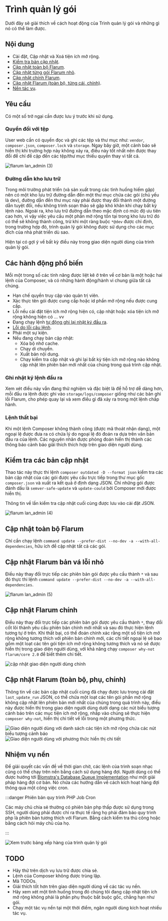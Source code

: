 # Trình quản lý gói
Dưới đây sẽ giải thích về cách hoạt động của Trình quản lý gói và những gì nó có thể làm được.

## Nội dung
* Cài đặt, Cập nhật và Xoá tiện ích mở rộng.
* [Kiểm tra bản cập nhật](#checking-for-updates).
* [Cập nhật toàn bộ Flarum](#global-flarum-updates).
* [Cập nhật từng gói Flarum nhỏ](#patch-minor-flarum-updates).
* [Cập nhật chính Flarum](#major-flarum-updates).
* [Cập nhật Flarum (toàn bộ, từng cái, chính)](#flarum-updates-global-minor-major).
* [Nền tác vụ](#background-tasks).

## Yêu cầu
Có một số trở ngại cần được lưu ý trước khi sử dụng.

### Quyền đối với tệp
User web cần có quyền đọc và ghi các tệp và thư mục như: `vendor`, `composer.json`, `composer.lock` và `storage`. Ngay bây giờ, một cảnh báo sẽ hiển thị khi trường hợp này không xảy ra, điều này tốt nhất nên được thay đổi để chỉ đề cập đến các tệp/thư mục thiếu quyền thay vì tất cả.

![flarum lan_admin (3)](https://user-images.githubusercontent.com/20267363/135268536-f79d42ab-6e05-4e41-b2ab-d95ec7a8b021.png)

### Đường dẫn kho lưu trữ
Trong môi trường phát triển (và sản xuất trong các tình huống hiếm gặp) nên có một kho lưu trữ đường dẫn đến một thư mục chứa các gói (chủ yếu là dev), đường dẫn đến thư mục này phải được thay đổi thành một đường dẫn tuyệt đối, nếu không trình soạn thảo sẽ gặp khó khăn khi chạy bất kỳ lệnh nào. Ngoài ra, kho lưu trữ đường dẫn theo mặc định có mức độ ưu tiên cao hơn, vì vậy việc yêu cầu một phần mở rộng tồn tại trong kho lưu trữ đó có thể sẽ không thành công, trừ khi một ràng buộc `*@dev` được chỉ định, trong trường hợp đó, trình quản lý gói không được sử dụng cho các mục đích của nhà phát triển dù sao.

Hiện tại có gợi ý về bất kỳ điều này trong giao diện người dùng của trình quản lý gói.

## Các hành động phổ biến
Mỗi một trong số các tính năng được liệt kê ở trên về cơ bản là một hoặc hai lệnh của Composer, và có những hành động/hành vi chung giữa tất cả chúng.

* Hạn chế quyền truy cập vào quản trị viên.
* Xác thực tên gói được cung cấp hoặc id phần mở rộng nếu được cung cấp.
* Lỗi nếu cài đặt tiện ích mở rộng hiện có, cập nhật hoặc xóa tiện ích mở rộng không hiện có ... vv
* Đang chạy lệnh [tự động ghi lại nhật ký đầu ra](#command-output-logging).
* [Lỗi do lỗi câu lệnh](#command-failure).
* Phái một sự kiện.
* Nếu đang chạy bản cập nhật:
  + Xóa bộ nhớ cache.
  + Chạy di chuyển.
  + Xuất bản nội dung.
  + Chạy kiểm tra cập nhật và ghi lại bất kỳ tiện ích mở rộng nào không cập nhật lên phiên bản mới nhất của chúng trong quá trình cập nhật.

### Ghi nhật ký lệnh đầu ra
Xem xét điều này vẫn đang thử nghiệm và đặc biệt là để hỗ trợ dễ dàng hơn, mỗi đầu ra lệnh được ghi vào `storage/logs/composer` giống như các bản ghi lỗi Flarum, cho phép quay lại và xem điều gì đã xảy ra trong một lệnh chấp hành.

### Lệnh thất bại
Khi một lệnh Composer không thành công (được mã thoát nhận dạng), một ngoại lệ được đưa ra có chứa lý do ngoại lệ đó đoán ra dựa trên văn bản đầu ra của lệnh. Các nguyên nhân được phỏng đoán hiển thị thành các thông báo cảnh báo giải thích thích hợp trên giao diện người dùng.

## Kiểm tra các bản cập nhật
Thao tác này thực thi lệnh `composer outdated -D --format json` kiểm tra các bản cập nhật của các gói được yêu cầu trực tiếp trong thư mục gốc `composer.json` và xuất ra kết quả ở định dạng JSON. Chỉ những gói được đánh dấu là `semver-safe-update` và `update-could` bởi Composer mới được hiển thị.

Thông tin về lần kiểm tra cập nhật cuối cùng được lưu vào cài đặt JSON.

![flarum lan_admin (4)](https://user-images.githubusercontent.com/20267363/135272032-9de37599-b364-4e42-b234-1113135eaa83.png)

## Cập nhật toàn bộ Flarum
Chỉ cần chạy lệnh `command update --prefer-dist --no-dev -a --with-all-dependencies`, hữu ích để cập nhật tất cả các gói.

## Cập nhật Flarum bản vá lỗi nhỏ
Điều này thay đổi trực tiếp các phiên bản gói được yêu cầu thành `*` và sau đó thực thi lệnh `command update --prefer-dist --no-dev -a --with-all-dependencies`.

![flarum lan_admin (5)](https://user-images.githubusercontent.com/20267363/135276114-ae438c2f-4122-45bd-b32f-690de3b56e25.png)

## Cập nhật Flarum chính
Điều này thay đổi trực tiếp các phiên bản gói được yêu cầu thành `*`, thay đổi cốt lõi thành yêu cầu phiên bản chính mới nhất và sau đó thực hiện lệnh tương tự ở trên. Khi thất bại, có thể đoán chính xác rằng một số tiện ích mở rộng không tương thích với phiên bản chính mới, các chi tiết ngoại lệ sẽ bao gồm một loạt các tên gói tiện ích mở rộng không tương thích và nó sẽ được hiển thị trong giao diện người dùng, với khả năng chạy `composer why-not flarum/core 2.0` để biết thêm chi tiết.

![cập nhật giao diện người dùng chính](https://user-images.githubusercontent.com/20267363/143277865-8323fa9a-c80f-4015-baca-fce4d2b5d585.png)

## Cập nhật Flarum (toàn bộ, phụ, chính)
Thông tin về các bản cập nhật cuối cùng đã chạy được lưu trong cài đặt `last_update_run` JSON, có thể chứa một loạt các tên gói phần mở rộng không cập nhật lên phiên bản mới nhất của chúng trong quá trình này, điều này được hiển thị trong giao diện người dùng dưới dạng các nút biểu tượng cảnh báo trên các mục tiện ích mở rộng, nhấp vào chúng sẽ thực hiện `composer why-not`, hiển thị chi tiết về lỗi trong một phương thức.

![Giao diện người dùng với danh sách các tiện ích mở rộng chứa các nút biểu tượng cảnh báo](https://user-images.githubusercontent.com/20267363/143278774-6fada0da-dead-474b-8dfa-feda5021134f.png) ![Giao diện người dùng với phương thức hiển thị chi tiết](https://user-images.githubusercontent.com/20267363/143278786-d283db62-de96-4019-954e-932d0d6eac15.png)

## Nhiệm vụ nền
Để giải quyết các vấn đề về thời gian chờ, các lệnh của trình soạn nhạc cũng có thể chạy trên nền bằng cách sử dụng hàng đợi. Người dùng có thể được hướng tới [Blomstra's Database Queue Implementation](https://discuss.flarum.org/d/28151-database-queue-the-simplest-queue-even-for-shared-hosting) như một giải pháp hàng đợi cơ bản. Nó chứa các hướng dẫn về cách kích hoạt hàng đợi thông qua một công việc cron.

:::danger Phiên bản quy trình PHP Job Cron

Các máy chủ chia sẻ thường có phiên bản php thấp được sử dụng trong SSH, người dùng phải được chỉ ra thực tế rằng họ phải đảm bảo quy trình php là phiên bản tương thích với Flarum. Bằng cách kiểm tra thủ công hoặc bằng cách hỏi máy chủ của họ.

:::

![Xem trước bảng xếp hàng của trình quản lý gói](/en/img/package-manager-queue.png)

## TODO
- Hãy thử trên dịch vụ lưu trữ được chia sẻ.
- Lệnh của Composer không được trùng lặp.
- Mã TODOs.
- Giải thích tốt hơn trên giao diện người dùng về các tác vụ nền.
- Hãy xem xét một tình huống trong đó chúng tôi đang cập nhật tiện ích mở rộng không phải là phần phụ thuộc bắt buộc gốc, chẳng hạn như gói.
- Chạy một tác vụ nền tại một thời điểm, ngăn người dùng kích hoạt nhiều tác vụ.
